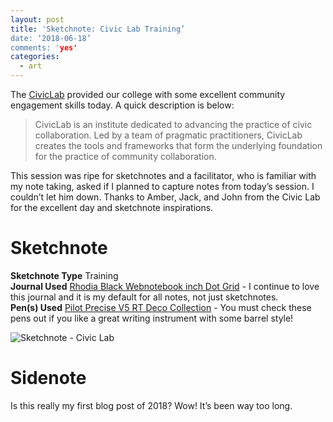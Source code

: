 ```yaml
---
layout: post
title: 'Sketchnote: Civic Lab Training’
date: ‘2018-06-18’
comments: 'yes'
categories:
  - art
---
```


The [CivicLab][1] provided our college with some excellent community engagement skills today. A quick description is below:

> CivicLab is an institute dedicated to advancing the practice of civic collaboration. Led by a team of pragmatic practitioners, CivicLab creates the tools and frameworks that form the underlying foundation for the practice of community collaboration.

This session was ripe for sketchnotes and a facilitator, who is familiar with my note taking, asked if I planned to capture notes from today’s session. I couldn’t let him down. Thanks to Amber, Jack, and John from the Civic Lab for the excellent day and sketchnote inspirations.

# Sketchnote

**Sketchnote Type** Training  
**Journal Used** [Rhodia Black Webnotebook inch Dot Grid][2] - I continue to love this journal and it is my default for all notes, not just sketchnotes.  
**Pen(s) Used** [Pilot Precise V5 RT Deco Collection][3] - You must check these pens out if you like a great writing instrument with some barrel style!

![][image-1]

# Sidenote
Is this really my first blog post of 2018? Wow! It’s been way too long.

[1]:	http://www.educationcoalition.com/#partners
[2]:	http://amzn.to/2c5gouJ
[3]:	https://amzn.to/2JUDnZK

[image-1]:	http://www.stevencombs.com/images/posts/2018-06-18-civic-lab.png "Sketchnote - Civic Lab"